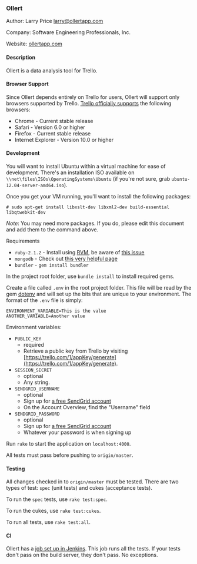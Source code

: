 ### Ollert

Author: Larry Price <larry@ollertapp.com>

Company: Software Engineering Professionals, Inc.

Website: [ollertapp.com](https://ollertapp.com)

#### Description

Ollert is a data analysis tool for Trello.

#### Browser Support

Since Ollert depends entirely on Trello for users, Ollert will support only browsers supported by Trello. [Trello officially supports](//help.trello.com/customer/portal/articles/940690) the following browsers:

* Chrome - Current stable release
* Safari - Version 6.0 or higher
* Firefox - Current stable release
* Internet Explorer - Version 10.0 or higher

#### Development

You will want to install Ubuntu within a virtual machine for ease of development. There's an installation ISO available on `\\net\files\ISOs\OperatingSystems\Ubuntu` (if you're not sure, grab `ubuntu-12.04-server-amd64.iso`).

Once you get your VM running, you'll want to install the following packages:

    # sudo apt-get install libxslt-dev libxml2-dev build-essential libqtwebkit-dev

*Note*: You may need more packages. If you do, please edit this document and add them to the command above.

Requirements

* `ruby-2.1.2` - Install using [RVM](https://rvm.io/), be aware of [this issue](https://rvm.io/integration/gnome-terminal)
* `mongodb` - Check out [this very helpful page](http://docs.mongodb.org/manual/tutorial/install-mongodb-on-ubuntu/)
* `bundler` - `gem install bundler`

In the project root folder, use `bundle install` to install required gems.

Create a file called `.env` in the root project folder. This file will be read by the gem [dotenv](https://github.com/bkeepers/dotenv) and will set up the bits that are unique to your environment. The format of the `.env` file is simply:

    ENVIRONMENT_VARIABLE=This is the value
	ANOTHER_VARIABLE=Another value

Environment variables:

* `PUBLIC_KEY`
    * required
    * Retrieve a public key from Trello by visiting [https://trello.com/1/appKey/generate](https://trello.com/1/appKey/generate).
* `SESSION_SECRET`
    * optional
    * Any string.
* `SENDGRID_USERNAME`
    * optional
    * Sign up for [a free SendGrid account](https://sendgrid.com/user/signup)
    * On the Account Overview, find the "Username" field
* `SENDGRID_PASSWORD`
    * optional
    * Sign up for [a free SendGrid account](https://sendgrid.com/user/signup)
    * Whatever your password is when signing up

Run `rake` to start the application on `localhost:4000`.

All tests must pass before pushing to `origin/master`.

#### Testing

All changes checked in to `origin/master` must be tested. There are two types of test: `spec` (unit tests) and cukes (acceptance tests).

To run the `spec` tests, use `rake test:spec`.

To run the cukes, use `rake test:cukes`.

To run all tests, use `rake test:all`.

#### CI

Ollert has a [job set up in Jenkins](http://jenkins.net.sep.com/job/Ollert). This job runs all the tests. If your tests don't pass on the build server, they don't pass. No exceptions.
